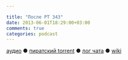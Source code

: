 ```yaml
---

title: "После РТ 343"
date: 2013-06-01T18:29:00+03:00
comments: true
categories: podcast
---
```

[аудио](http://cdn.radio-t.com/rt343post.mp3) ● [пиратский torrent](/torrents/rt343post.mp3.torrent) ● [лог чата](http://chat.radio-t.com/logs/radio-t-343.html) ● [wiki](http://wiki.radio-t.com/%D0%9F%D0%BE%D1%81%D0%BB%D0%B5_%D0%A0%D0%A2_343) <audio src="http://cdn.radio-t.com/rt343post.mp3" preload="none">
